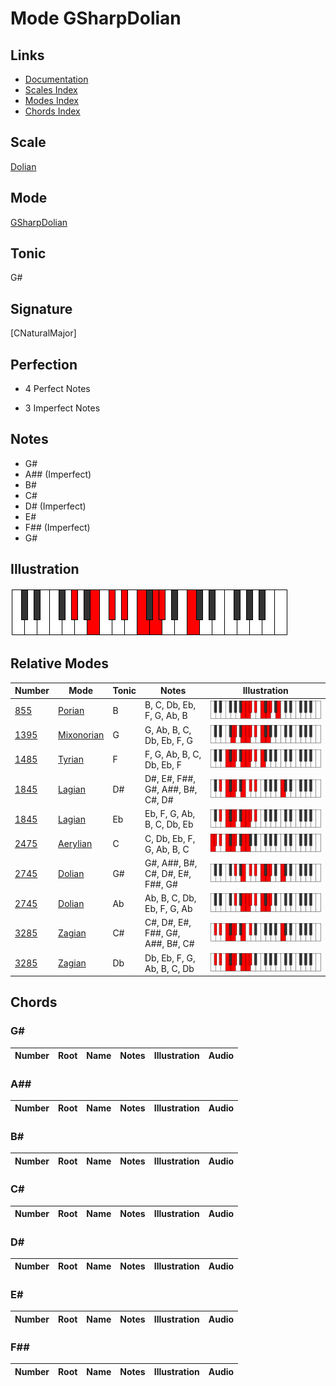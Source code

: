 # Mode GSharpDolian

## Links

- [Documentation](index.md)
- [Scales Index](Scales.md)
- [Modes Index](Modes.md)
- [Chords Index](Chords.md)

## Scale

[Dolian](ScaleDolian.md)

## Mode

[GSharpDolian](ModeGSharpDolian.md)

## Tonic

G#

## Signature

[CNaturalMajor]

## Perfection

 - 4 Perfect Notes

 - 3 Imperfect Notes

## Notes

- G#
- A## (Imperfect)
- B#
- C#
- D# (Imperfect)
- E#
- F## (Imperfect)
- G#

## Illustration

![GSharpDolian](ModeGSharpDolian.png)

## Relative Modes

| Number | Mode | Tonic | Notes | Illustration |
|--------|------|-------|-------|--------------|
| [855](https://ianring.com/musictheory/scales/855) | [Porian](ModePorian.md) | B | B, C, Db, Eb, F, G, Ab, B | ![BNaturalPorian](ModeBNaturalPorian.png) |
| [1395](https://ianring.com/musictheory/scales/1395) | [Mixonorian](ModeMixonorian.md) | G | G, Ab, B, C, Db, Eb, F, G | ![GNaturalMixonorian](ModeGNaturalMixonorian.png) |
| [1485](https://ianring.com/musictheory/scales/1485) | [Tyrian](ModeTyrian.md) | F | F, G, Ab, B, C, Db, Eb, F | ![FNaturalTyrian](ModeFNaturalTyrian.png) |
| [1845](https://ianring.com/musictheory/scales/1845) | [Lagian](ModeLagian.md) | D# | D#, E#, F##, G#, A##, B#, C#, D# | ![DSharpLagian](ModeDSharpLagian.png) |
| [1845](https://ianring.com/musictheory/scales/1845) | [Lagian](ModeLagian.md) | Eb | Eb, F, G, Ab, B, C, Db, Eb | ![EFlatLagian](ModeEFlatLagian.png) |
| [2475](https://ianring.com/musictheory/scales/2475) | [Aerylian](ModeAerylian.md) | C | C, Db, Eb, F, G, Ab, B, C | ![CNaturalAerylian](ModeCNaturalAerylian.png) |
| [2745](https://ianring.com/musictheory/scales/2745) | [Dolian](ModeDolian.md) | G# | G#, A##, B#, C#, D#, E#, F##, G# | ![GSharpDolian](ModeGSharpDolian.png) |
| [2745](https://ianring.com/musictheory/scales/2745) | [Dolian](ModeDolian.md) | Ab | Ab, B, C, Db, Eb, F, G, Ab | ![AFlatDolian](ModeAFlatDolian.png) |
| [3285](https://ianring.com/musictheory/scales/3285) | [Zagian](ModeZagian.md) | C# | C#, D#, E#, F##, G#, A##, B#, C# | ![CSharpZagian](ModeCSharpZagian.png) |
| [3285](https://ianring.com/musictheory/scales/3285) | [Zagian](ModeZagian.md) | Db | Db, Eb, F, G, Ab, B, C, Db | ![DFlatZagian](ModeDFlatZagian.png) |

## Chords

### G#

| Number | Root | Name | Notes | Illustration | Audio |
|--------|------|------|-------|--------------|-------|

### A##

| Number | Root | Name | Notes | Illustration | Audio |
|--------|------|------|-------|--------------|-------|

### B#

| Number | Root | Name | Notes | Illustration | Audio |
|--------|------|------|-------|--------------|-------|

### C#

| Number | Root | Name | Notes | Illustration | Audio |
|--------|------|------|-------|--------------|-------|

### D#

| Number | Root | Name | Notes | Illustration | Audio |
|--------|------|------|-------|--------------|-------|

### E#

| Number | Root | Name | Notes | Illustration | Audio |
|--------|------|------|-------|--------------|-------|

### F##

| Number | Root | Name | Notes | Illustration | Audio |
|--------|------|------|-------|--------------|-------|

